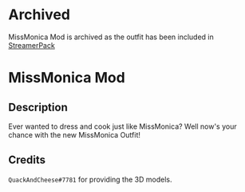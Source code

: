 # Archived

MissMonica Mod is archived as the outfit has been included in [StreamerPack](https://github.com/StarFluxMods/StreamerPack)

# MissMonica Mod

## Description

Ever wanted to dress and cook just like MissMonica? Well now's your chance with the new MissMonica Outfit!

## Credits

`QuackAndCheese#7781` for providing the 3D models.
